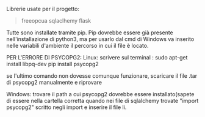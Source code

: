 Librerie usate per il progetto: 
> freeopcua 
> sqlaclhemy
> flask

Tutte sono installate tramite pip. Pip dovrebbe essere già presente nell'installazione di python3, ma per usarlo dal cmd di Windows va inserito nelle variabili d'ambiente il percorso in cui il file è locato. 

PER L'ERRORE DI PSYCOPG2: 
Linux: 
  scrivere sul terminal :
  sudo apt-get install libpq-dev
  pip install psycopg2
  
  se l'ultimo comando non dovesse comunque funzionare, scaricare il file .tar di psycopg2 manualmente e riprovare
  
 Windows: 
  trovare il path a cui psycopg2 dovrebbe essere installato(sapete di essere nella cartella corretta quando nei file di sqlalchemy trovate "import psycopg2" scritto negli import e inserire il file li. 
  
  
